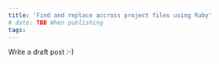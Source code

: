```yaml
---
title: 'Find and replace accross project files using Ruby'
# date: TBD When publishing
tags:
---
```


Write a draft post :-)

